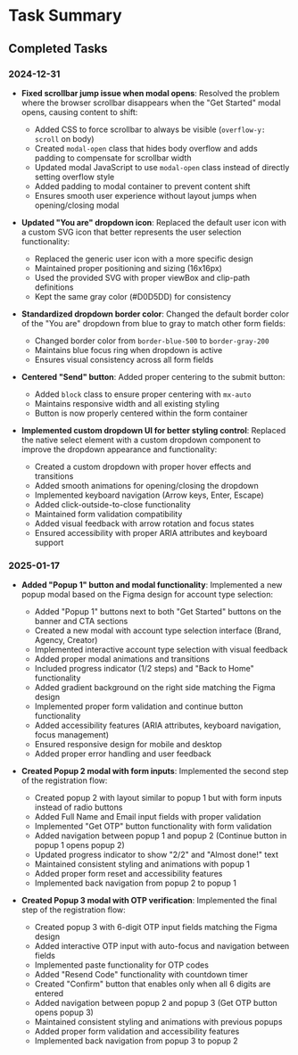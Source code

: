 # Task Summary

## Completed Tasks

### 2024-12-31
- **Fixed scrollbar jump issue when modal opens**: Resolved the problem where the browser scrollbar disappears when the "Get Started" modal opens, causing content to shift:
  - Added CSS to force scrollbar to always be visible (`overflow-y: scroll` on body)
  - Created `modal-open` class that hides body overflow and adds padding to compensate for scrollbar width
  - Updated modal JavaScript to use `modal-open` class instead of directly setting overflow style
  - Added padding to modal container to prevent content shift
  - Ensures smooth user experience without layout jumps when opening/closing modal

- **Updated "You are" dropdown icon**: Replaced the default user icon with a custom SVG icon that better represents the user selection functionality:
  - Replaced the generic user icon with a more specific design
  - Maintained proper positioning and sizing (16x16px)
  - Used the provided SVG with proper viewBox and clip-path definitions
  - Kept the same gray color (#D0D5DD) for consistency

- **Standardized dropdown border color**: Changed the default border color of the "You are" dropdown from blue to gray to match other form fields:
  - Changed border color from `border-blue-500` to `border-gray-200`
  - Maintains blue focus ring when dropdown is active
  - Ensures visual consistency across all form fields

- **Centered "Send" button**: Added proper centering to the submit button:
  - Added `block` class to ensure proper centering with `mx-auto`
  - Maintains responsive width and all existing styling
  - Button is now properly centered within the form container

- **Implemented custom dropdown UI for better styling control**: Replaced the native select element with a custom dropdown component to improve the dropdown appearance and functionality:
  - Created a custom dropdown with proper hover effects and transitions
  - Added smooth animations for opening/closing the dropdown
  - Implemented keyboard navigation (Arrow keys, Enter, Escape)
  - Added click-outside-to-close functionality
  - Maintained form validation compatibility
  - Added visual feedback with arrow rotation and focus states
  - Ensured accessibility with proper ARIA attributes and keyboard support

### 2025-01-17
- **Added "Popup 1" button and modal functionality**: Implemented a new popup modal based on the Figma design for account type selection:
  - Added "Popup 1" buttons next to both "Get Started" buttons on the banner and CTA sections
  - Created a new modal with account type selection interface (Brand, Agency, Creator)
  - Implemented interactive account type selection with visual feedback
  - Added proper modal animations and transitions
  - Included progress indicator (1/2 steps) and "Back to Home" functionality
  - Added gradient background on the right side matching the Figma design
  - Implemented proper form validation and continue button functionality
  - Added accessibility features (ARIA attributes, keyboard navigation, focus management)
  - Ensured responsive design for mobile and desktop
  - Added proper error handling and user feedback

- **Created Popup 2 modal with form inputs**: Implemented the second step of the registration flow:
  - Created popup 2 with layout similar to popup 1 but with form inputs instead of radio buttons
  - Added Full Name and Email input fields with proper validation
  - Implemented "Get OTP" button functionality with form validation
  - Added navigation between popup 1 and popup 2 (Continue button in popup 1 opens popup 2)
  - Updated progress indicator to show "2/2" and "Almost done!" text
  - Maintained consistent styling and animations with popup 1
  - Added proper form reset and accessibility features
  - Implemented back navigation from popup 2 to popup 1

- **Created Popup 3 modal with OTP verification**: Implemented the final step of the registration flow:
  - Created popup 3 with 6-digit OTP input fields matching the Figma design
  - Added interactive OTP input with auto-focus and navigation between fields
  - Implemented paste functionality for OTP codes
  - Added "Resend Code" functionality with countdown timer
  - Created "Confirm" button that enables only when all 6 digits are entered
  - Added navigation between popup 2 and popup 3 (Get OTP button opens popup 3)
  - Maintained consistent styling and animations with previous popups
  - Added proper form validation and accessibility features
  - Implemented back navigation from popup 3 to popup 2 